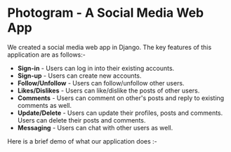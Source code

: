 
# Photogram - A Social Media Web App

We created a social media web app in Django. The key features of this application are as follows:-

- **Sign-in** - Users can log in into their existing accounts.
- **Sign-up** - Users can create new accounts.
- **Follow/Unfollow** - Users can follow/unfollow other users.
- **Likes/Dislikes** - Users can like/dislike the posts of other users.
- **Comments** - Users can comment on other's posts and reply to existing comments as well.
- **Update/Delete** - Users can update their profiles, posts and comments. Users can delete their posts and comments.
- **Messaging** - Users can chat with other users as well.

Here is a brief demo of what our application does :-
